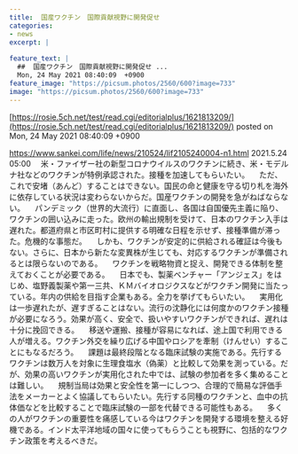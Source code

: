 ```yaml
---
title:  国産ワクチン　国際貢献視野に開発促せ  
categories:
- news
excerpt: |
  
feature_text: |
  ##  国産ワクチン　国際貢献視野に開発促せ ...
  Mon, 24 May 2021 08:40:09  +0900
feature_image: "https://picsum.photos/2560/600?image=733"
image: "https://picsum.photos/2560/600?image=733"
---
```


[https://rosie.5ch.net/test/read.cgi/editorialplus/1621813209/](https://rosie.5ch.net/test/read.cgi/editorialplus/1621813209/)
posted on Mon, 24 May 2021 08:40:09  +0900

<!--more-->

https://www.sankei.com/life/news/210524/lif2105240004-n1.html 2021.5.24 05:00 　米・ファイザー社の新型コロナウイルスのワクチンに続き、米・モデルナ社などのワクチンが特例承認された。接種を加速してもらいたい。 　ただ、これで安堵（あんど）することはできない。国民の命と健康を守る切り札を海外に依存している状況は変わらないからだ。国産ワクチンの開発を急がねばならない。 　パンデミック（世界的大流行）に直面し、各国は自国優先主義に陥り、ワクチンの囲い込みに走った。欧州の輸出規制を受けて、日本のワクチン入手は遅れた。都道府県と市区町村に提供する明確な日程を示せず、接種準備が滞った。危機的な事態だ。 　しかも、ワクチンが安定的に供給される確証は今後もない。さらに、日本から新たな変異株が生じても、対応するワクチンが準備されるとは限らないのである。 　ワクチンを戦略物資と捉え、開発できる体制を整えておくことが必要である。 　日本でも、製薬ベンチャー「アンジェス」をはじめ、塩野義製薬や第一三共、ＫＭバイオロジクスなどがワクチン開発に当たっている。年内の供給を目指す企業もある。全力を挙げてもらいたい。 　実用化は一歩遅れたが、遅すぎることはない。流行の沈静化には何度かのワクチン接種が必要になろう。効果が高く、安全で、扱いやすいワクチンができれば、遅れは十分に挽回できる。 　移送や運搬、接種が容易になれば、途上国で利用できる人が増える。ワクチン外交を繰り広げる中国やロシアを牽制（けんせい）することにもなるだろう。 　課題は最終段階となる臨床試験の実施である。先行するワクチンは数万人を対象に生理食塩水（偽薬）と比較して効果を測っている。だが、効果の高いワクチンが実用化された中では、試験の参加者を多く集めることは難しい。 　規制当局は効果と安全性を第一にしつつ、合理的で簡易な評価手法をメーカーとよく協議してもらいたい。先行する同種のワクチンと、血中の抗体価などを比較することで臨床試験の一部を代替できる可能性もある。 　多くの人がワクチンの重要性を痛感している今はワクチンを開発する環境を整える好機である。インド太平洋地域の国々に使ってもらうことも視野に、包括的なワクチン政策を考えるべきだ。
